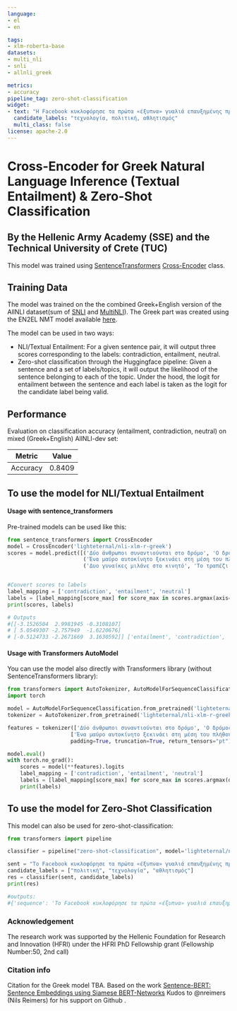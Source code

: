 ```yaml
---
language: 
- el
- en

tags:
- xlm-roberta-base
datasets:
- multi_nli
- snli
- allnli_greek

metrics:
- accuracy
pipeline_tag: zero-shot-classification
widget:
- text: "Η Facebook κυκλοφόρησε τα πρώτα «έξυπνα» γυαλιά επαυξημένης πραγματικότητας."
  candidate_labels: "τεχνολογία, πολιτική, αθλητισμός"
  multi_class: false
license: apache-2.0
---
```


# Cross-Encoder for Greek Natural Language Inference (Textual Entailment) & Zero-Shot Classification 
## By the Hellenic Army Academy (SSE) and the Technical University of Crete (TUC)

This model was trained using [SentenceTransformers](https://sbert.net) [Cross-Encoder](https://www.sbert.net/examples/applications/cross-encoder/README.html) class.

## Training Data
The model was trained on the the combined Greek+English version of the AllNLI dataset(sum of [SNLI](https://nlp.stanford.edu/projects/snli/) and [MultiNLI](https://cims.nyu.edu/~sbowman/multinli/)). The Greek part was created using the EN2EL NMT model available [here](https://huggingface.co/lighteternal/SSE-TUC-mt-en-el-cased).

The model can be used in two ways:
* NLI/Textual Entailment: For a given sentence pair, it will output three scores corresponding to the labels: contradiction, entailment, neutral.
* Zero-shot classification through the Huggingface pipeline: Given a sentence and a set of labels/topics, it will output the likelihood of the sentence belonging to each of the topic. Under the hood, the logit for entailment between the sentence and each label is taken as the logit for the candidate label being valid.

## Performance

Evaluation on classification accuracy (entailment, contradiction, neutral) on mixed (Greek+English) AllNLI-dev set:

| Metric | Value |
| --- | --- |
| Accuracy | 0.8409 |



## To use the model for NLI/Textual Entailment

#### Usage with sentence_transformers

Pre-trained models can be used like this:
```python
from sentence_transformers import CrossEncoder
model = CrossEncoder('lighteternal/nli-xlm-r-greek')
scores = model.predict([('Δύο άνθρωποι συναντιούνται στο δρόμο', 'Ο δρόμος έχει κόσμο'),
                        ('Ένα μαύρο αυτοκίνητο ξεκινάει στη μέση του πλήθους.', 'Ένας άντρας οδηγάει σε ένα μοναχικό δρόμο'), 
                        ('Δυο γυναίκες μιλάνε στο κινητό', 'Το τραπέζι ήταν πράσινο')])


#Convert scores to labels
label_mapping = ['contradiction', 'entailment', 'neutral']
labels = [label_mapping[score_max] for score_max in scores.argmax(axis=1)]
print(scores, labels)

# Οutputs
#[[-3.1526504  2.9981945 -0.3108107]
# [ 5.0549307 -2.757949  -1.6220676]
# [-0.5124733 -2.2671669  3.1630592]] ['entailment', 'contradiction', 'neutral']
 ```
 
#### Usage with Transformers AutoModel
You can use the model also directly with Transformers library (without SentenceTransformers library):
```python
from transformers import AutoTokenizer, AutoModelForSequenceClassification
import torch

model = AutoModelForSequenceClassification.from_pretrained('lighteternal/nli-xlm-r-greek')
tokenizer = AutoTokenizer.from_pretrained('lighteternal/nli-xlm-r-greek')

features = tokenizer(['Δύο άνθρωποι συναντιούνται στο δρόμο', 'Ο δρόμος έχει κόσμο'], 
                    ['Ένα μαύρο αυτοκίνητο ξεκινάει στη μέση του πλήθους.', 'Ένας άντρας οδηγάει σε ένα μοναχικό δρόμο.'],  
                    padding=True, truncation=True, return_tensors="pt")

model.eval()
with torch.no_grad():
    scores = model(**features).logits
    label_mapping = ['contradiction', 'entailment', 'neutral']
    labels = [label_mapping[score_max] for score_max in scores.argmax(dim=1)]
    print(labels)
```

## To use the model for Zero-Shot Classification
This model can also be used for zero-shot-classification:
```python
from transformers import pipeline

classifier = pipeline("zero-shot-classification", model='lighteternal/nli-xlm-r-greek')

sent = "Το Facebook κυκλοφόρησε τα πρώτα «έξυπνα» γυαλιά επαυξημένης πραγματικότητας"
candidate_labels = ["πολιτική", "τεχνολογία", "αθλητισμός"]
res = classifier(sent, candidate_labels)
print(res)

#outputs:
#{'sequence': 'Το Facebook κυκλοφόρησε τα πρώτα «έξυπνα» γυαλιά επαυξημένης πραγματικότητας', 'labels': ['τεχνολογία', 'αθλητισμός', 'πολιτική'], 'scores': [0.8380699157714844, 0.09086982160806656, 0.07106029987335205]}
``` 
### Acknowledgement
The research work was supported by the Hellenic Foundation for Research and Innovation (HFRI) under the HFRI PhD Fellowship grant (Fellowship Number:50, 2nd call)

### Citation info
Citation for the Greek model TBA.
Based on the work [Sentence-BERT: Sentence Embeddings using Siamese BERT-Networks](https://arxiv.org/abs/1908.10084)
Kudos to @nreimers (Nils Reimers) for his support on Github . 
